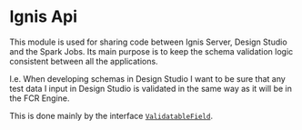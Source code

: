 # Ignis Api

This module is used for sharing code between Ignis Server, Design Studio and the Spark Jobs.
Its main purpose is to keep the schema validation logic consistent between all the applications.


I.e. When developing schemas in Design Studio I want to be sure that any test data I input in Design Studio
is validated in the same way as it will be in the FCR Engine.

This is done mainly by the interface [`ValidatableField`](src/main/java/com/lombardrisk/ignis/api/table/validation/ValidatableField.java).
